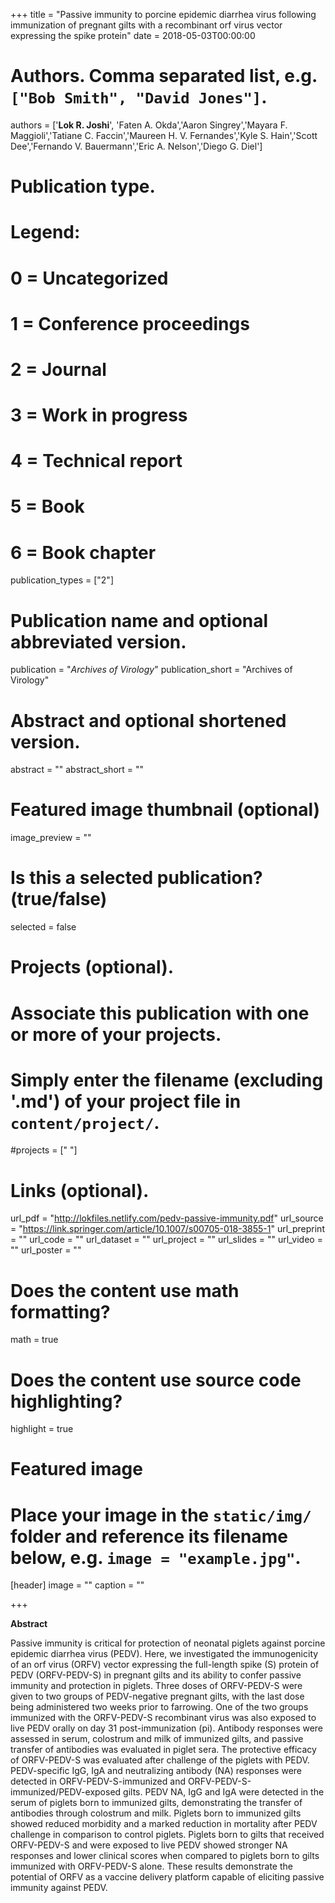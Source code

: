 +++
title = "Passive immunity to porcine epidemic diarrhea virus following immunization of pregnant gilts with a recombinant orf virus vector expressing the spike protein"
date = 2018-05-03T00:00:00

# Authors. Comma separated list, e.g. `["Bob Smith", "David Jones"]`.
authors = ['**Lok R. Joshi**', 'Faten A. Okda','Aaron Singrey','Mayara F. Maggioli','Tatiane C. Faccin','Maureen H. V. Fernandes','Kyle S. Hain','Scott Dee','Fernando V. Bauermann','Eric A. Nelson','Diego G. Diel']

# Publication type.
# Legend:
# 0 = Uncategorized
# 1 = Conference proceedings
# 2 = Journal
# 3 = Work in progress
# 4 = Technical report
# 5 = Book
# 6 = Book chapter
publication_types = ["2"]

# Publication name and optional abbreviated version.
publication = "*Archives of Virology*"
publication_short = "Archives of Virology"

# Abstract and optional shortened version.
abstract = ""
abstract_short = ""
# Featured image thumbnail (optional)
image_preview = ""

# Is this a selected publication? (true/false)
selected = false

# Projects (optional).
#   Associate this publication with one or more of your projects.
#   Simply enter the filename (excluding '.md') of your project file in `content/project/`.
#projects = [" "]

# Links (optional).
url_pdf = "http://lokfiles.netlify.com/pedv-passive-immunity.pdf"
url_source = "https://link.springer.com/article/10.1007/s00705-018-3855-1"
url_preprint = ""
url_code = ""
url_dataset = ""
url_project = ""
url_slides = ""
url_video = ""
url_poster = ""

# Does the content use math formatting?
math = true

# Does the content use source code highlighting?
highlight = true

# Featured image
# Place your image in the `static/img/` folder and reference its filename below, e.g. `image = "example.jpg"`.
[header]
image = ""
caption = ""

+++

**Abstract**


Passive immunity is critical for protection of neonatal piglets against porcine epidemic diarrhea virus (PEDV). Here, we investigated the immunogenicity of an orf virus (ORFV) vector expressing the full-length spike (S) protein of PEDV (ORFV-PEDV-S) in pregnant gilts and its ability to confer passive immunity and protection in piglets. Three doses of ORFV-PEDV-S were given to two groups of PEDV-negative pregnant gilts, with the last dose being administered two weeks prior to farrowing. One of the two groups immunized with the ORFV-PEDV-S recombinant virus was also exposed to live PEDV orally on day 31 post-immunization (pi). Antibody responses were assessed in serum, colostrum and milk of immunized gilts, and passive transfer of antibodies was evaluated in piglet sera. The protective efficacy of ORFV-PEDV-S was evaluated after challenge of the piglets with PEDV. PEDV-specific IgG, IgA and neutralizing antibody (NA) responses were detected in ORFV-PEDV-S-immunized and ORFV-PEDV-S-immunized/PEDV-exposed gilts. PEDV NA, IgG and IgA were detected in the serum of piglets born to immunized gilts, demonstrating the transfer of antibodies through colostrum and milk. Piglets born to immunized gilts showed reduced morbidity and a marked reduction in mortality after PEDV challenge in comparison to control piglets. Piglets born to gilts that received ORFV-PEDV-S and were exposed to live PEDV showed stronger NA responses and lower clinical scores when compared to piglets born to gilts immunized with ORFV-PEDV-S alone. These results demonstrate the potential of ORFV as a vaccine delivery platform capable of eliciting passive immunity against PEDV.